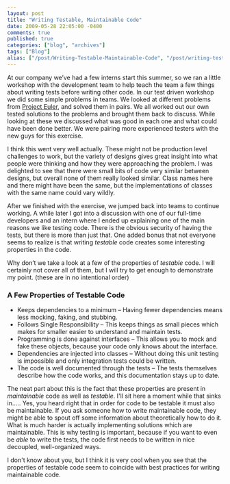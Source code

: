 ```yaml
---
layout: post
title: "Writing Testable, Maintainable Code"
date: 2009-05-28 22:05:00 -0400
comments: true
published: true
categories: ["blog", "archives"]
tags: ["Blog"]
alias: ["/post/Writing-Testable-Maintainable-Code", "/post/writing-testable-maintainable-code"]
---
```

<!-- more -->

<p>At our company we&rsquo;ve had a few interns start this summer, so we ran a little workshop with the development team to help teach the team a few things about writing tests before writing other code. In our test driven workshop we did some simple problems in teams. We looked at different problems from <a href="http://projecteuler.net/" target="_blank">Project Euler</a>, and solved them in pairs. We all worked out our own tested solutions to the problems and brought them back to discuss. While looking at these we discussed what was good in each one and what could have been done better. We were pairing more experienced testers with the new guys for this exercise.</p>
<p>I think this went very well actually. These might not be production level challenges to work, but the variety of designs gives great insight into what people were thinking and how they were approaching the problem. I was delighted to see that there were small bits of code very similar between designs, but overall none of them really looked similar. Class names here and there might have been the same, but the implementations of classes with the same name could vary wildly.</p>
<p>After we finished with the exercise, we jumped back into teams to continue working. A while later I got into a discussion with one of our full-time developers and an intern where I ended up explaining one of the main reasons we like testing code. There is the obvious security of having the tests, but there is more than just that. One added bonus that not everyone seems to realize is that writing <em>testable</em> code creates some interesting properties in the code.</p>
<p>Why don&rsquo;t we take a look at a few of the properties of <em>testable</em> code. I will certainly not cover all of them, but I will try to get enough to demonstrate my point. (these are in no intentional order)</p>
<h3>A Few Properties of Testable Code</h3>
<ul>
<li>Keeps dependencies to a minimum &ndash; Having fewer dependencies means less mocking, faking, and stubbing. </li>
<li>Follows Single Responsibility &ndash; This keeps things as small pieces which makes for smaller easier to understand and maintain tests. </li>
<li>Programming is done against interfaces &ndash; This allows you to mock and fake these objects, because your code only knows about the interface. </li>
<li>Dependencies are injected into classes &ndash; Without doing this unit testing is impossible and only integration tests could be written. </li>
<li>The code is well documented through the tests &ndash; The tests themselves describe how the code works, and this documentation stays up to date. </li>
</ul>
<p>The neat part about this is the fact that these properties are present in <em>maintainable</em> code as well as <em>testable</em>. I'll sit here a moment while that sinks in..... Yes, you heard right that in order for code to be testable it must also be maintainable. If you ask someone how to write maintainable code, they might be able to spout off some information about theoretically how to do it. What is much harder is actually implementing solutions which are maintainable. This is why testing is important, because if you want to even be <em>able</em> to write the tests, the code first needs to be written in nice decoupled, well-organized ways.</p>
<p>I don't know about you, but I think it is very cool when you see that the properties of testable code seem to coincide with best practices for writing maintainable code.</p>
